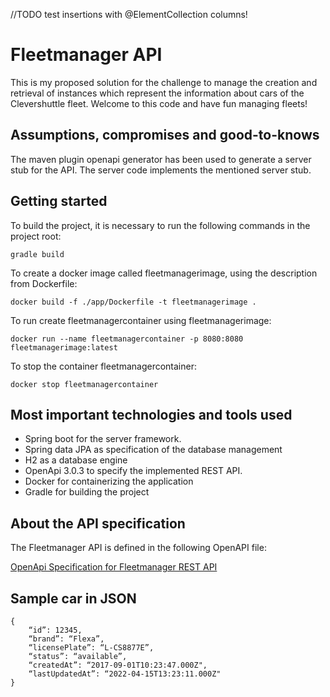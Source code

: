//TODO test insertions with @ElementCollection columns!

# Fleetmanager API 

This is my proposed solution for the challenge to manage the creation and retrieval of instances which represent the information about cars of the Clevershuttle fleet.
Welcome to this code and have fun managing fleets!

## Assumptions, compromises and good-to-knows

The maven plugin openapi generator has been used to generate a server stub for the API. 
The server code implements the mentioned server stub.

## Getting started

To build the project, it is necessary to run the following commands in the project root:

```
gradle build
```

To create a docker image called fleetmanagerimage, using the description from Dockerfile:
```
docker build -f ./app/Dockerfile -t fleetmanagerimage .
```

To run create fleetmanagercontainer using fleetmanagerimage:
```
docker run --name fleetmanagercontainer -p 8080:8080 fleetmanagerimage:latest
```

To stop the container fleetmanagercontainer:
```
docker stop fleetmanagercontainer
```

## Most important technologies and tools used

- Spring boot for the server framework.
- Spring data JPA as specification of the database management
- H2 as a database engine
- OpenApi 3.0.3 to specify the implemented REST API.
- Docker for containerizing the application
- Gradle for building the project

## About the API specification

The Fleetmanager API is defined in the following OpenAPI file:

[OpenApi Specification for Fleetmanager REST API](src/main/resources/fleetmanager-api-v1.yaml)

## Sample car in JSON

```
{
    “id”: 12345,
    “brand”: “Flexa”,
    “licensePlate”: “L-CS8877E”,
    “status”: “available”,
    “createdAt”: “2017-09-01T10:23:47.000Z",
    “lastUpdatedAt”: “2022-04-15T13:23:11.000Z"
}
```

